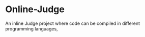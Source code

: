 # Online-Judge
An inline Judge project where code can be compiled in different programming languages,
